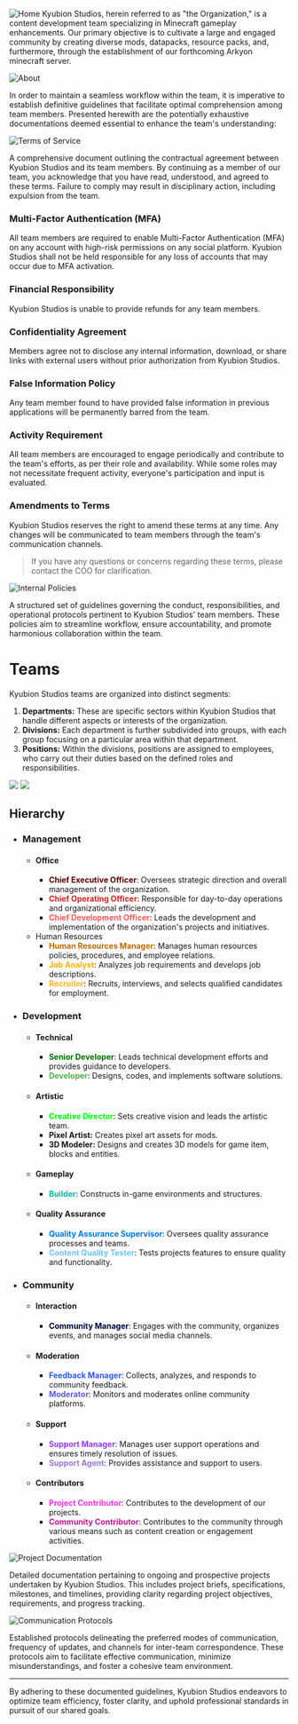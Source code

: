 ![Home](ks-main-banner.png)
Kyubion Studios, herein referred to as "the Organization," is a content development team specializing in Minecraft gameplay enhancements. Our primary objective is to cultivate a large and engaged community by creating diverse mods, datapacks, resource packs, and, furthermore, through the establishment of our forthcoming Arkyon minecraft server.

![About](abt-banner.png)

In order to maintain a seamless workflow within the team, it is imperative to establish definitive guidelines that facilitate optimal comprehension among team members. Presented herewith are the potentially exhaustive documentations deemed essential to enhance the team's understanding:

![Terms of Service](tct-banner.png)

A comprehensive document outlining the contractual agreement between Kyubion Studios and its team members. By continuing as a member of our team, you acknowledge that you have read, understood, and agreed to these terms. Failure to comply may result in disciplinary action, including expulsion from the team.

### Multi-Factor Authentication (MFA)

All team members are required to enable Multi-Factor Authentication (MFA) on any account with high-risk permissions on any social platform. Kyubion Studios shall not be held responsible for any loss of accounts that may occur due to MFA activation.

### Financial Responsibility

Kyubion Studios is unable to provide refunds for any team members.

### Confidentiality Agreement

Members agree not to disclose any internal information, download, or share links with external users without prior authorization from Kyubion Studios.

### False Information Policy

Any team member found to have provided false information in previous applications will be permanently barred from the team.

### Activity Requirement

All team members are encouraged to engage periodically and contribute to the team's efforts, as per their role and availability. While some roles may not necessitate frequent activity, everyone's participation and input is evaluated.

### Amendments to Terms

Kyubion Studios reserves the right to amend these terms at any time. Any changes will be communicated to team members through the team's communication channels.

> If you have any questions or concerns regarding these terms, please contact the COO for clarification.

![Internal Policies](ipp-banner.png)

A structured set of guidelines governing the conduct, responsibilities, and operational protocols pertinent to Kyubion Studios' team members. These policies aim to streamline workflow, ensure accountability, and promote harmonious collaboration within the team.

# Teams

Kyubion Studios teams are organized into distinct segments:

1. **Departments:** These are specific sectors within Kyubion Studios that handle different aspects or interests of the organization.
2. **Divisions:** Each department is further subdivided into groups, with each group focusing on a particular area within that department.
3. **Positions:** Within the divisions, positions are assigned to employees, who carry out their duties based on the defined roles and responsibilities.

![](brief_layers_sketch2.png)
![](brief_layers_sketch.png)

## Hierarchy

- ### Management

  - #### Office
    - <strong style="color:#580000">Chief Executive Officer</strong>: Oversees strategic direction and overall management of the organization.
    - <strong style="color:#d82323">Chief Operating Officer</strong>: Responsible for day-to-day operations and organizational efficiency.
    - <strong style="color:#ff5959">Chief Development Officer</strong>: Leads the development and implementation of the organization's projects and initiatives.
  - Human Resources
    - <strong style="color:#bd6b00">Human Resources Manager</strong>: Manages human resources policies, procedures, and employee relations.
    - <strong style="color:#ffaf00">Job Analyst</strong>: Analyzes job requirements and develops job descriptions.
    - <strong style="color:#ffb320">Recruiter</strong>: Recruits, interviews, and selects qualified candidates for employment.

- ### Development

  - #### Technical
    - <strong style="color:#006d00">Senior Developer</strong>: Leads technical development efforts and provides guidance to developers.
    - <strong style="color:#4bb34b">Developer</strong>: Designs, codes, and implements software solutions.
  - #### Artistic
    - <strong style="color:#00ff0b">Creative Director</strong>: Sets creative vision and leads the artistic team.
    - **Pixel Artist:** Creates pixel art assets for mods.
    - **3D Modeler:** Designs and creates 3D models for game item, blocks and entities.
  - #### Gameplay
    - <strong style="color:#00bba7">Builder</strong>: Constructs in-game environments and structures.
  - #### Quality Assurance
    - <strong style="color:#007ae2">Quality Assurance Supervisor</strong>: Oversees quality assurance processes and teams.
    - <strong style="color:#68c6ff">Content Quality Tester</strong>: Tests projects features to ensure quality and functionality.

- ### Community
  - #### Interaction
    - <strong style="color:#00053b">Community Manager</strong>: Engages with the community, organizes events, and manages social media channels.
  - #### Moderation
    - <strong style="color:#2d5aff">Feedback Manager</strong>: Collects, analyzes, and responds to community feedback.
    - <strong style="color:#5e5edb">Moderator</strong>: Monitors and moderates online community platforms.
  - #### Support
    - <strong style="color:#9938ff">Support Manager</strong>: Manages user support operations and ensures timely resolution of issues.
    - <strong style="color:#9d77d3">Support Agent</strong>: Provides assistance and support to users.
  - #### Contributors
    - <strong style="color:#ff30e4">Project Contributor</strong>: Contributes to the development of our projects.
    - <strong style="color:#ca1697"> Community Contributor</strong>: Contributes to the community through various means such as content creation or engagement activities.

![Project Documentation](pdoc-banner.png)

Detailed documentation pertaining to ongoing and prospective projects undertaken by Kyubion Studios. This includes project briefs, specifications, milestones, and timelines, providing clarity regarding project objectives, requirements, and progress tracking.

![Communication Protocols](cp-banner.png)

Established protocols delineating the preferred modes of communication, frequency of updates, and channels for inter-team correspondence. These protocols aim to facilitate effective communication, minimize misunderstandings, and foster a cohesive team environment.

---
By adhering to these documented guidelines, Kyubion Studios endeavors to optimize team efficiency, foster clarity, and uphold professional standards in pursuit of our shared goals.